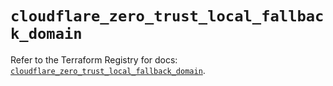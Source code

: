# `cloudflare_zero_trust_local_fallback_domain`

Refer to the Terraform Registry for docs: [`cloudflare_zero_trust_local_fallback_domain`](https://registry.terraform.io/providers/cloudflare/cloudflare/4.41.0/docs/resources/zero_trust_local_fallback_domain).
